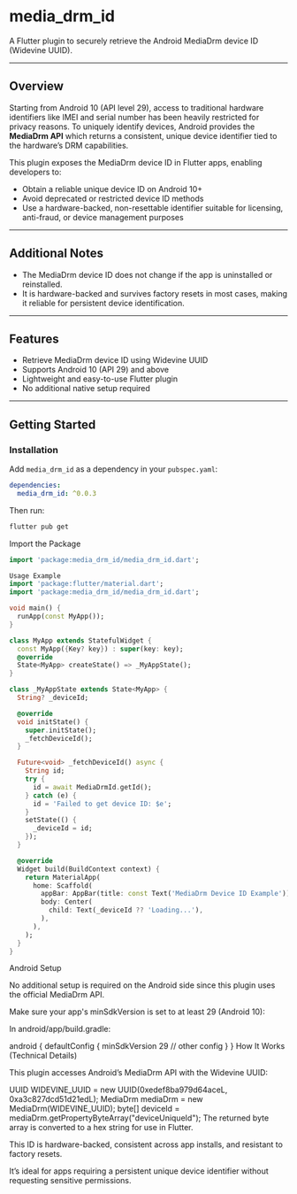 # media_drm_id

A Flutter plugin to securely retrieve the Android MediaDrm device ID (Widevine UUID).

---

## Overview

Starting from Android 10 (API level 29), access to traditional hardware identifiers like IMEI and serial number has been heavily restricted for privacy reasons. To uniquely identify devices, Android provides the **MediaDrm API** which returns a consistent, unique device identifier tied to the hardware’s DRM capabilities.

This plugin exposes the MediaDrm device ID in Flutter apps, enabling developers to:

- Obtain a reliable unique device ID on Android 10+
- Avoid deprecated or restricted device ID methods
- Use a hardware-backed, non-resettable identifier suitable for licensing, anti-fraud, or device management purposes

---

## Additional Notes

- The MediaDrm device ID does not change if the app is uninstalled or reinstalled.
- It is hardware-backed and survives factory resets in most cases, making it reliable for persistent device identification.

---

## Features

- Retrieve MediaDrm device ID using Widevine UUID
- Supports Android 10 (API 29) and above
- Lightweight and easy-to-use Flutter plugin
- No additional native setup required

---

## Getting Started

### Installation

Add `media_drm_id` as a dependency in your `pubspec.yaml`:

```yaml
dependencies:
  media_drm_id: ^0.0.3
```

Then run:

```bash
flutter pub get
```

Import the Package

```dart
import 'package:media_drm_id/media_drm_id.dart';
```

```dart
Usage Example
import 'package:flutter/material.dart';
import 'package:media_drm_id/media_drm_id.dart';

void main() {
  runApp(const MyApp());
}

class MyApp extends StatefulWidget {
  const MyApp({Key? key}) : super(key: key);
  @override
  State<MyApp> createState() => _MyAppState();
}

class _MyAppState extends State<MyApp> {
  String? _deviceId;

  @override
  void initState() {
    super.initState();
    _fetchDeviceId();
  }

  Future<void> _fetchDeviceId() async {
    String id;
    try {
      id = await MediaDrmId.getId();
    } catch (e) {
      id = 'Failed to get device ID: $e';
    }
    setState(() {
      _deviceId = id;
    });
  }

  @override
  Widget build(BuildContext context) {
    return MaterialApp(
      home: Scaffold(
        appBar: AppBar(title: const Text('MediaDrm Device ID Example')),
        body: Center(
          child: Text(_deviceId ?? 'Loading...'),
        ),
      ),
    );
  }
}
```

Android Setup

No additional setup is required on the Android side since this plugin uses the official MediaDrm API.

Make sure your app's minSdkVersion is set to at least 29 (Android 10):

In android/app/build.gradle:

android {
defaultConfig {
minSdkVersion 29
// other config
}
}
How It Works (Technical Details)

This plugin accesses Android’s MediaDrm API with the Widevine UUID:

UUID WIDEVINE_UUID = new UUID(0xedef8ba979d64aceL, 0xa3c827dcd51d21edL);
MediaDrm mediaDrm = new MediaDrm(WIDEVINE_UUID);
byte[] deviceId = mediaDrm.getPropertyByteArray("deviceUniqueId");
The returned byte array is converted to a hex string for use in Flutter.

This ID is hardware-backed, consistent across app installs, and resistant to factory resets.

It’s ideal for apps requiring a persistent unique device identifier without requesting sensitive permissions.
